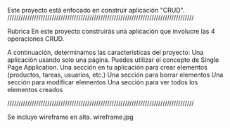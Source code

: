 Este proyecto está enfocado en construir aplicación "CRUD".
////////////////////////////////////////////////////////////////////////////////////

Rubrica
En este proyecto construirás una aplicación que involucre las 4 operaciones CRUD.

A continuación, determinamos las características del proyecto:
    Una aplicación usando solo una página. Puedes utilizar el concepto de Single Page Application.
    Una sección en tu aplicación para crear elementos (productos, tareas, usuarios, etc.)
    Una sección para borrar elementos
    Una sección para modificar elementos
    Una sección para ver todos los elementos creados

////////////////////////////////////////////////////////////////////////////////////

Se incluye wireframe en alta. wireframe.jpg